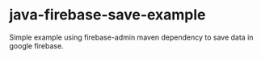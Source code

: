 # java-firebase-save-example
Simple example using firebase-admin maven dependency to save data in google firebase.
